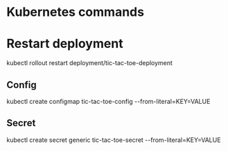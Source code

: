 # Kubernetes commands 

# Restart deployment
kubectl rollout restart deployment/tic-tac-toe-deployment

## Config
kubectl create configmap tic-tac-toe-config --from-literal=KEY=VALUE

## Secret
kubectl create secret generic tic-tac-toe-secret --from-literal=KEY=VALUE
